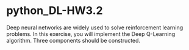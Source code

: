 # python_DL-HW3.2

Deep neural networks are widely used to solve reinforcement learning problems. In this exercise, you will implement the Deep Q-Learning algorithm. Three components should be constructed.
